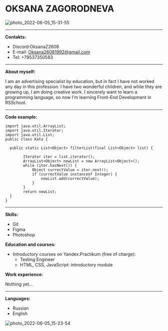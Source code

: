 # OKSANA ZAGORODNEVA

![photo_2022-06-05_15-31-55](https://user-images.githubusercontent.com/106434250/172050748-307cd618-5f19-46c1-b0a9-84b5e7ece2b5.jpg)

***
**Contakts:**
* Discord:OksanaZ2608 
* E-mail: Oksana26081992@gmail.com 
* Tel: +79537350583
***
**About myself:**

I am an advertising specialist by education, but in fact I have not worked any day in this profession. I have two wonderful children, and while they are growing up, I am doing creative work. I sincerely want to learn a programming language, so now I'm learning Front-End Development in RSSchool.

***
**Code example:**

```
import java.util.ArrayList;
import java.util.Iterator;
import java.util.List;
public class Kata {
  
  public static List<Object> filterList(final List<Object> list) {
   
        Iterator iter = list.iterator();
        ArrayList<Object> newList = new ArrayList<Object>();
        while (iter.hasNext()) {
            Object currectValue = iter.next();
            if (currectValue instanceof Integer) {
                newList.add(currectValue);
            }
        }
        return newList;
  }
}
```
***
**Skills:**
* Git
* Figma
* Photoshop

**Education and courses:**

* Introductory courses on Yandex.Practikum (free of charge):
    + Testing Engineer
    + HTML, CSS, JavaScript: introductory module

**Work experience:**

Nothing yet…
***
**Languages:**

* Russian
* English

![photo_2022-06-05_15-23-54](https://user-images.githubusercontent.com/106434250/172050958-ab8a7ec8-b8be-4655-ba38-53c41ca57b66.jpg)

